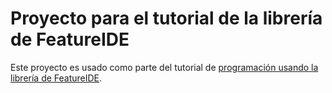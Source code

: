 # Proyecto para el tutorial de la librería de FeatureIDE

Este proyecto es usado como parte del tutorial de [programación usando la librería de FeatureIDE](https://codelabs-preview.appspot.com/?file_id=1IKqvzdtpiswflnoerCZ8Tyy4bpVqi-x85Ak8gil0HiY#0).
